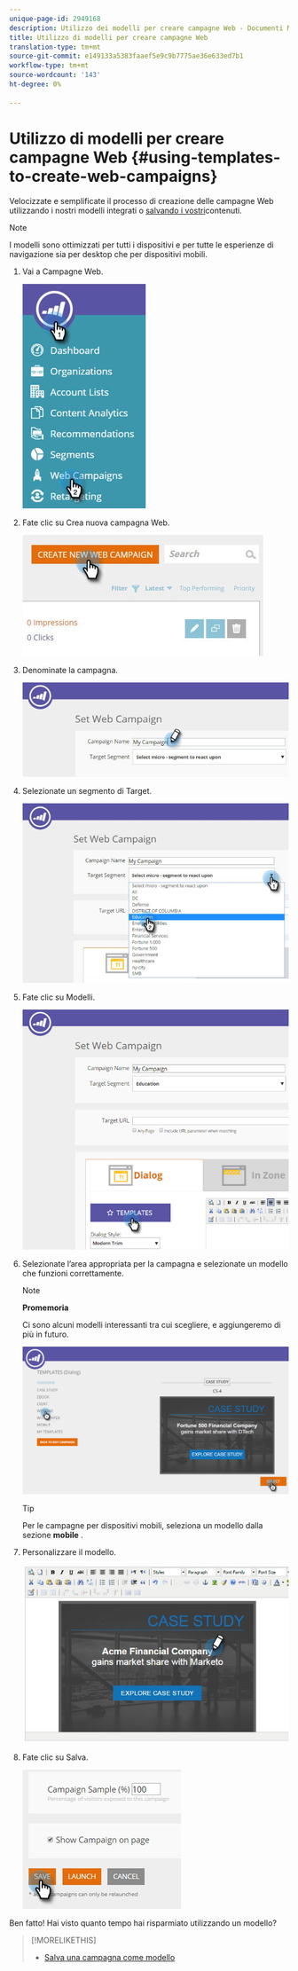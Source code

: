 ```yaml
---
unique-page-id: 2949168
description: Utilizzo dei modelli per creare campagne Web - Documenti Marketo - Documentazione prodotto
title: Utilizzo di modelli per creare campagne Web
translation-type: tm+mt
source-git-commit: e149133a5383faaef5e9c9b7775ae36e633ed7b1
workflow-type: tm+mt
source-wordcount: '143'
ht-degree: 0%

---
```



# Utilizzo di modelli per creare campagne Web {#using-templates-to-create-web-campaigns}

Velocizzate e semplificate il processo di creazione delle campagne Web utilizzando i nostri modelli integrati o [salvando i vostri](save-your-campaign-as-a-template.md)contenuti.

>[!NOTE]
>
>I modelli sono ottimizzati per tutti i dispositivi e per tutte le esperienze di navigazione sia per desktop che per dispositivi mobili.

1. Vai a Campagne Web.

   ![](assets/web-campaigns-hand.jpg)

1. Fate clic su Crea nuova campagna Web.

   ![](assets/create-new-web-campaign-create-hand.jpg)

1. Denominate la campagna.

   ![](assets/set-web-campaign-my-campaign-hand.jpg)

1. Selezionate un segmento di Target.

   ![](assets/set-web-campaign-education.jpg)

1. Fate clic su Modelli.

   ![](assets/templates.png)

1. Selezionate l’area appropriata per la campagna e selezionate un modello che funzioni correttamente.

   >[!NOTE]
   >
   >**Promemoria**
   >
   >Ci sono alcuni modelli interessanti tra cui scegliere, e aggiungeremo di più in futuro.

   ![](assets/select.png)

   >[!TIP]
   >
   >Per le campagne per dispositivi mobili, seleziona un modello dalla sezione **mobile** .

1. Personalizzare il modello.

   ![](assets/customize-template.jpg)

1. Fate clic su Salva.

   ![](assets/click-save-hand.jpg)

Ben fatto! Hai visto quanto tempo hai risparmiato utilizzando un modello?

>[!MORELIKETHIS]
>
>* [Salva una campagna come modello](save-your-campaign-as-a-template.md)

>



